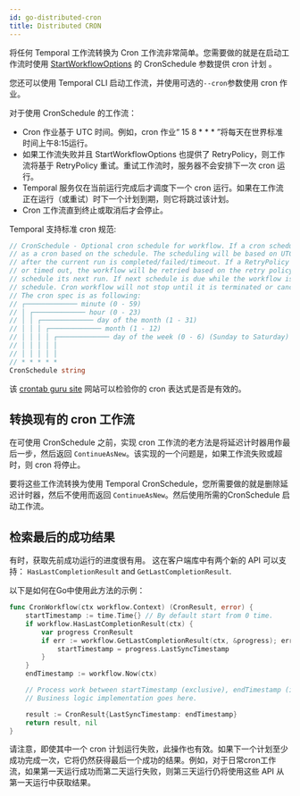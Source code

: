 ```yaml
---
id: go-distributed-cron
title: Distributed CRON
---
```


将任何 Temporal 工作流转换为 Cron 工作流非常简单。您需要做的就是在启动工作流时使用 [StartWorkflowOptions](https://pkg.go.dev/go.temporal.io/sdk/internal#StartWorkflowOptions) 的 CronSchedule 参数提供 cron 计划 。

您还可以使用 Temporal CLI 启动工作流，并使用可选的`--cron`参数使用 cron 作业。 

对于使用 CronSchedule 的工作流：

* Cron 作业基于 UTC 时间。例如，cron 作业“ 15 8 * * * ”将每天在世界标准时间上午8:15运行。
* 如果工作流失败并且 StartWorkflowOptions 也提供了 RetryPolicy，则工作流将基于 RetryPolicy 重试。重试工作流时，服务器不会安排下一次 cron 运行。
* Temporal 服务仅在当前运行完成后才调度下一个 cron 运行。如果在工作流正在运行（或重试）时下一个计划到期，则它将跳过该计划。
* Cron 工作流直到终止或取消后才会停止。

Temporal 支持标准 cron 规范:

```go
// CronSchedule - Optional cron schedule for workflow. If a cron schedule is specified, the workflow will run
// as a cron based on the schedule. The scheduling will be based on UTC time. The schedule for next run only happen
// after the current run is completed/failed/timeout. If a RetryPolicy is also supplied, and the workflow failed
// or timed out, the workflow will be retried based on the retry policy. While the workflow is retrying, it won't
// schedule its next run. If next schedule is due while the workflow is running (or retrying), then it will skip that
// schedule. Cron workflow will not stop until it is terminated or cancelled (by returning temporal.CanceledError).
// The cron spec is as following:
// ┌───────────── minute (0 - 59)
// │ ┌───────────── hour (0 - 23)
// │ │ ┌───────────── day of the month (1 - 31)
// │ │ │ ┌───────────── month (1 - 12)
// │ │ │ │ ┌───────────── day of the week (0 - 6) (Sunday to Saturday)
// │ │ │ │ │
// │ │ │ │ │
// * * * * *
CronSchedule string
```

该 [crontab guru site](https://crontab.guru/) 网站可以检验你的 cron 表达式是否是有效的。

## 转换现有的 cron 工作流

在可使用 CronSchedule 之前，实现 cron 工作流的老方法是将延迟计时器用作最后一步，然后返回 `ContinueAsNew`。该实现的一个问题是，如果工作流失败或超时，则 cron 将停止。

要将这些工作流转换为使用 Temporal CronSchedule，您所需要做的就是删除延迟计时器，然后不使用而返回 `ContinueAsNew`。然后使用所需的CronSchedule 启动工作流。 

## 检索最后的成功结果

有时，获取先前成功运行的进度很有用。
这在客户端库中有两个新的 API 可以支持：
`HasLastCompletionResult` and `GetLastCompletionResult`. 

以下是如何在Go中使用此方法的示例：

```go
func CronWorkflow(ctx workflow.Context) (CronResult, error) {
    startTimestamp := time.Time{} // By default start from 0 time.
    if workflow.HasLastCompletionResult(ctx) {
        var progress CronResult
        if err := workflow.GetLastCompletionResult(ctx, &progress); err == nil {
            startTimestamp = progress.LastSyncTimestamp
        }
    }
    endTimestamp := workflow.Now(ctx)

    // Process work between startTimestamp (exclusive), endTimestamp (inclusive).
    // Business logic implementation goes here.

    result := CronResult{LastSyncTimestamp: endTimestamp}
    return result, nil
}
```

请注意，即使其中一个 cron 计划运行失败，此操作也有效。如果下一个计划至少成功完成一次，它将仍然获得最后一个成功的结果。例如，对于日常cron工作流，如果第一天运行成功而第二天运行失败，则第三天运行仍将使用这些 API 从第一天运行中获取结果。
